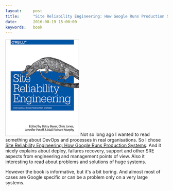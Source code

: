 ```yaml
---
layout:     post
title:      "Site Reliability Engineering: How Google Runs Production Systems"
date:       2016-08-19 15:00:00
keywords:   book
---
```


![book cover white](/assets/sre_book.jpg) Not so long ago I wanted to
read something about DevOps and processes in real organisations. So
I chose [Site Reliability Engineering: How Google Runs Production Systems](http://shop.oreilly.com/product/0636920041528.do?sortby=publicationDate).
And it nicely explains about deploy, failures recovery, support and other
SRE aspects from engineering and management points of view. Also
it interesting to read about problems and solutions of huge systems.

However the book is informative, but it's a bit boring. And almost most
of cases are Google specific or can be a problem only on a very large systems. 
